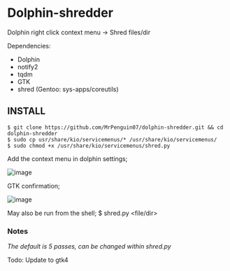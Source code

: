 # Dolphin-shredder
Dolphin right click context menu -> Shred files/dir

Dependencies: 
- Dolphin
- notify2
- tqdm
- GTK
- shred (Gentoo: sys-apps/coreutils)

## INSTALL
```
$ git clone https://github.com/MrPenguin07/dolphin-shredder.git && cd dolphin-shredder
$ sudo cp usr/share/kio/servicemenus/* /usr/share/kio/servicemenus/
$ sudo chmod +x /usr/share/kio/servicemenus/shred.py
```
Add the context menu in dolphin settings;

![image](https://github.com/MrPenguin07/dolphin-shredder/assets/127086564/505c97c7-68d0-4bd8-8b23-ea14f575a244)

GTK confirmation;

![image](https://github.com/MrPenguin07/dolphin-shredder/assets/127086564/fff57eb0-093f-479a-8999-6eff431f463d)

May also be run from the shell;
$ shred.py <file/dir>

### Notes
_The default is 5 passes, can be changed within shred.py_

Todo: Update to gtk4
